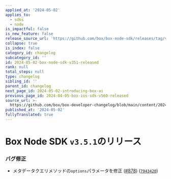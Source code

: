 ```yaml
---
applied_at: '2024-05-02'
applies_to:
  - sdks
  - node
is_impactful: false
is_new_feature: false
release_source_url: 'https://github.com/box/box-node-sdk/releases/tag/v3.5.1'
collapse: true
is_index: false
category_id: changelog
subcategory_id: ''
id: 2024-05-02-box-node-sdk-v351-released
rank: null
total_steps: null
type: changelog
sibling_id: ''
parent_id: changelog
next_page_id: 2024-05-02-introducing-box-ai
previous_page_id: 2024-04-05-box-ios-sdk-v560-released
source_url: >-
  https://github.com/box/box-developer-changelog/blob/main/content/2024/05-02-box-node-sdk-v351-released.md
published_at: '2024-05-02'
fullyTranslated: true
---
```

# Box Node SDK `v3.5.1`のリリース

### バグ修正

* メタデータクエリメソッドの`options`パラメータを修正 ([#878][1]) ([`7943420`][2])

[1]: https://github.com/box/box-node-sdk/issues/878

[2]: https://github.com/box/box-node-sdk/commit/79434209c572cd77c329d6008cda9837a9dba411
